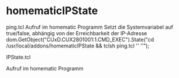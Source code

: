 homematicIPState
================
ping.tcl
Aufruf im homematic Programm
Setzt die Systemvariabel auf true/false, abhängig von der Erreichbarkeit der IP-Adresse
dom.GetObject("CUxD.CUX2801001:1.CMD_EXEC").State("cd /usr/local/addons/homematicIPState && tclsh ping.tcl '<IP-Adresse>' '<Systemvariabel>'");


IPState.tcl

Aufruf im homematic Programm